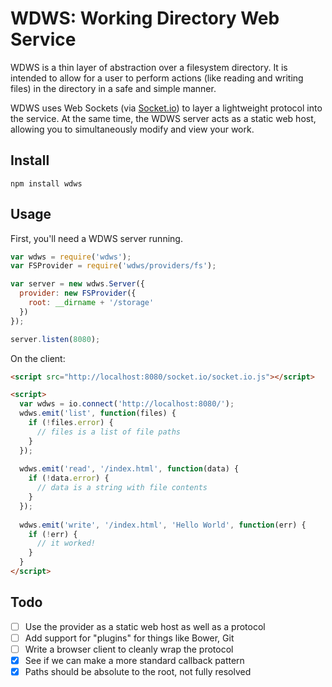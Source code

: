 # WDWS: Working Directory Web Service

WDWS is a thin layer of abstraction over a filesystem directory. It is intended
to allow for a user to perform actions (like reading and writing files) in the
directory in a safe and simple manner.

WDWS uses Web Sockets (via [Socket.io](http://socket.io)) to layer a lightweight
protocol into the service. At the same time, the WDWS server acts as a static
web host, allowing you to simultaneously modify and view your work.

## Install

    npm install wdws

## Usage

First, you'll need a WDWS server running.

```js
var wdws = require('wdws');
var FSProvider = require('wdws/providers/fs');

var server = new wdws.Server({
  provider: new FSProvider({
    root: __dirname + '/storage'
  })
});

server.listen(8080);
```

On the client:

```html
<script src="http://localhost:8080/socket.io/socket.io.js"></script>

<script>
  var wdws = io.connect('http://localhost:8080/');
  wdws.emit('list', function(files) {
    if (!files.error) {
      // files is a list of file paths 
    }
  });
  
  wdws.emit('read', '/index.html', function(data) {
    if (!data.error) {
      // data is a string with file contents
    }
  });
  
  wdws.emit('write', '/index.html', 'Hello World', function(err) {
    if (!err) {
      // it worked!
    }
  }
</script>
```

## Todo

- [ ] Use the provider as a static web host as well as a protocol
- [ ] Add support for "plugins" for things like Bower, Git
- [ ] Write a browser client to cleanly wrap the protocol
- [x] See if we can make a more standard callback pattern
- [x] Paths should be absolute to the root, not fully resolved